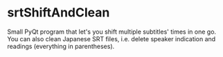# srtShiftAndClean
Small PyQt program that let's you shift multiple subtitles' times in one go. You can also clean Japanese SRT files, i.e. delete speaker indication and readings (everything in parentheses).
